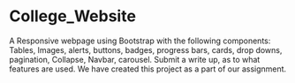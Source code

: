 # College_Website
A Responsive webpage using Bootstrap with the following components: Tables, Images, alerts, buttons, badges, progress bars, cards, drop downs, pagination, Collapse, Navbar, carousel. Submit a write up, as to what features are used.
We have created this project as a part of our assignment.
